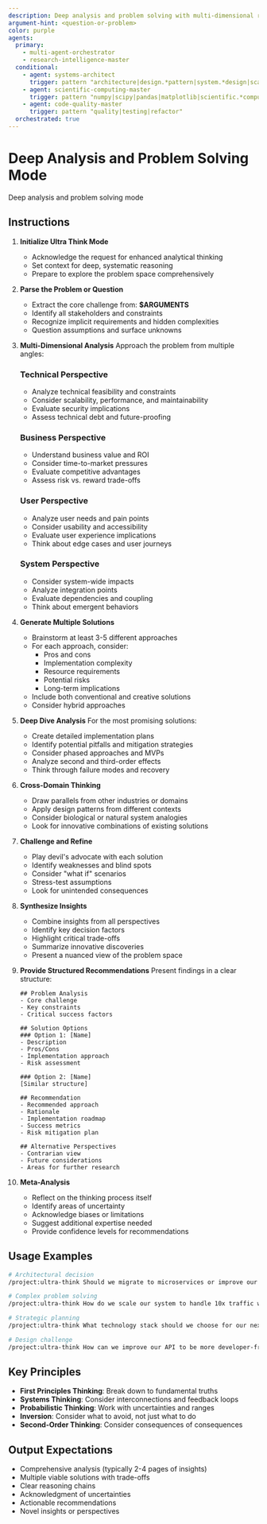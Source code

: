 ```yaml
---
description: Deep analysis and problem solving with multi-dimensional reasoning
argument-hint: <question-or-problem>
color: purple
agents:
  primary:
    - multi-agent-orchestrator
    - research-intelligence-master
  conditional:
    - agent: systems-architect
      trigger: pattern "architecture|design.*pattern|system.*design|scalability"
    - agent: scientific-computing-master
      trigger: pattern "numpy|scipy|pandas|matplotlib|scientific.*computing"
    - agent: code-quality-master
      trigger: pattern "quality|testing|refactor"
  orchestrated: true
---
```


# Deep Analysis and Problem Solving Mode

Deep analysis and problem solving mode

## Instructions

1. **Initialize Ultra Think Mode**
   - Acknowledge the request for enhanced analytical thinking
   - Set context for deep, systematic reasoning
   - Prepare to explore the problem space comprehensively

2. **Parse the Problem or Question**
   - Extract the core challenge from: **$ARGUMENTS**
   - Identify all stakeholders and constraints
   - Recognize implicit requirements and hidden complexities
   - Question assumptions and surface unknowns

3. **Multi-Dimensional Analysis**
   Approach the problem from multiple angles:
   
   ### Technical Perspective
   - Analyze technical feasibility and constraints
   - Consider scalability, performance, and maintainability
   - Evaluate security implications
   - Assess technical debt and future-proofing
   
   ### Business Perspective
   - Understand business value and ROI
   - Consider time-to-market pressures
   - Evaluate competitive advantages
   - Assess risk vs. reward trade-offs
   
   ### User Perspective
   - Analyze user needs and pain points
   - Consider usability and accessibility
   - Evaluate user experience implications
   - Think about edge cases and user journeys
   
   ### System Perspective
   - Consider system-wide impacts
   - Analyze integration points
   - Evaluate dependencies and coupling
   - Think about emergent behaviors

4. **Generate Multiple Solutions**
   - Brainstorm at least 3-5 different approaches
   - For each approach, consider:
     - Pros and cons
     - Implementation complexity
     - Resource requirements
     - Potential risks
     - Long-term implications
   - Include both conventional and creative solutions
   - Consider hybrid approaches

5. **Deep Dive Analysis**
   For the most promising solutions:
   - Create detailed implementation plans
   - Identify potential pitfalls and mitigation strategies
   - Consider phased approaches and MVPs
   - Analyze second and third-order effects
   - Think through failure modes and recovery

6. **Cross-Domain Thinking**
   - Draw parallels from other industries or domains
   - Apply design patterns from different contexts
   - Consider biological or natural system analogies
   - Look for innovative combinations of existing solutions

7. **Challenge and Refine**
   - Play devil's advocate with each solution
   - Identify weaknesses and blind spots
   - Consider "what if" scenarios
   - Stress-test assumptions
   - Look for unintended consequences

8. **Synthesize Insights**
   - Combine insights from all perspectives
   - Identify key decision factors
   - Highlight critical trade-offs
   - Summarize innovative discoveries
   - Present a nuanced view of the problem space

9. **Provide Structured Recommendations**
   Present findings in a clear structure:
   ```
   ## Problem Analysis
   - Core challenge
   - Key constraints
   - Critical success factors
   
   ## Solution Options
   ### Option 1: [Name]
   - Description
   - Pros/Cons
   - Implementation approach
   - Risk assessment
   
   ### Option 2: [Name]
   [Similar structure]
   
   ## Recommendation
   - Recommended approach
   - Rationale
   - Implementation roadmap
   - Success metrics
   - Risk mitigation plan
   
   ## Alternative Perspectives
   - Contrarian view
   - Future considerations
   - Areas for further research
   ```

10. **Meta-Analysis**
    - Reflect on the thinking process itself
    - Identify areas of uncertainty
    - Acknowledge biases or limitations
    - Suggest additional expertise needed
    - Provide confidence levels for recommendations

## Usage Examples

```bash
# Architectural decision
/project:ultra-think Should we migrate to microservices or improve our monolith?

# Complex problem solving
/project:ultra-think How do we scale our system to handle 10x traffic while reducing costs?

# Strategic planning
/project:ultra-think What technology stack should we choose for our next-gen platform?

# Design challenge
/project:ultra-think How can we improve our API to be more developer-friendly while maintaining backward compatibility?
```

## Key Principles

- **First Principles Thinking**: Break down to fundamental truths
- **Systems Thinking**: Consider interconnections and feedback loops
- **Probabilistic Thinking**: Work with uncertainties and ranges
- **Inversion**: Consider what to avoid, not just what to do
- **Second-Order Thinking**: Consider consequences of consequences

## Output Expectations

- Comprehensive analysis (typically 2-4 pages of insights)
- Multiple viable solutions with trade-offs
- Clear reasoning chains
- Acknowledgment of uncertainties
- Actionable recommendations
- Novel insights or perspectives
